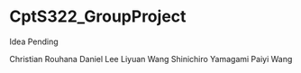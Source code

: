 # CptS322_GroupProject

Idea Pending

Christian Rouhana
Daniel Lee
Liyuan Wang
Shinichiro Yamagami
Paiyi Wang
